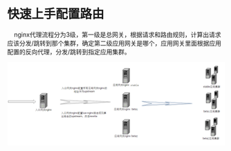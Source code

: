 快速上手配置路由
=========================================================
&nbsp;&nbsp;&nbsp;&nbsp;nginx代理流程分为3级，第一级是总网关，根据请求和路由规则，计算出请求应该分发/跳转到那个集群，确定第二级应用网关是哪个，应用网关里面根据应用配置的反向代理，分发/跳转到指定应用集群。

![nginx代理流程](resources/nginx代理流程.png)
